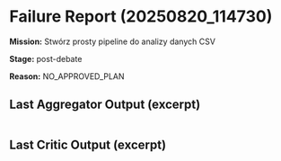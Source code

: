 # Failure Report (20250820_114730)

**Mission:** Stwórz prosty pipeline do analizy danych CSV

**Stage:** post-debate

**Reason:** NO_APPROVED_PLAN

## Last Aggregator Output (excerpt)

```

```

## Last Critic Output (excerpt)

```

```
